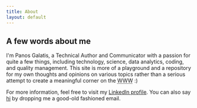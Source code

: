 ```yaml
---
title: About
layout: default
---
```


<h2>A few words about me</h2>
<p>I'm Panos Galatis, a Technical Author and Communicator with a passion for quite a few things, including technology, science, data analytics, coding, and quality management. This site is more of a playground and a repository for my own thoughts and opinions on various topics rather than a serious attempt to create a meaningful corner on the <abbr title="World Wide Web">WWW</abbr> :)</p>
<p>For more information, feel free to visit my <a href="https://www.linkedin.com/in/pgalatis/" title="LinkedIn profile">LinkedIn profile</a>. You can also say <a href="mailto:pgalatis@gmail.com?subject=Hi" title="Email me!">hi</a> by dropping me a good-old fashioned email.</p>

